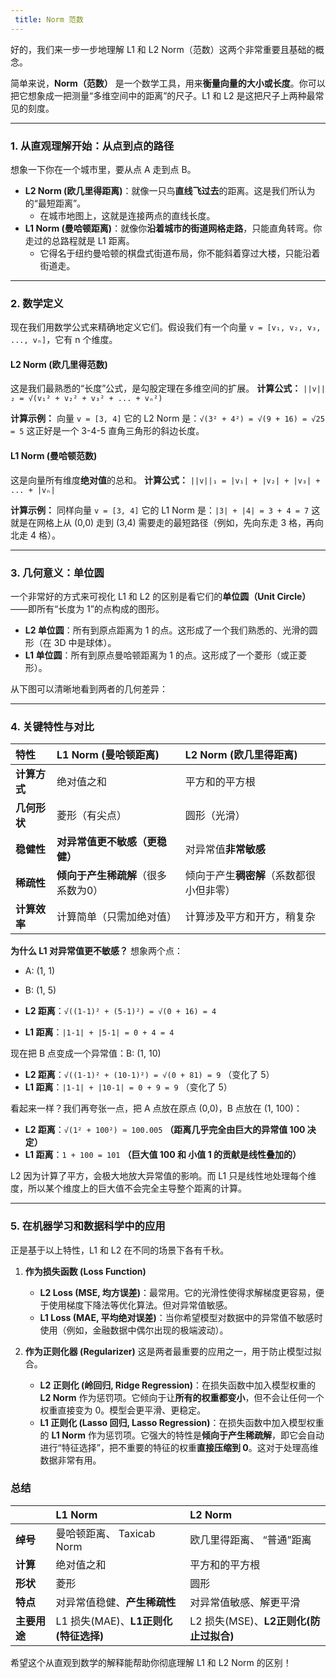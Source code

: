 ```yaml
---
 title: Norm 范数 
---
```

好的，我们来一步一步地理解 L1 和 L2 Norm（范数）这两个非常重要且基础的概念。

简单来说，**Norm（范数）** 是一个数学工具，用来**衡量向量的大小或长度**。你可以把它想象成一把测量“多维空间中的距离”的尺子。L1 和 L2 是这把尺子上两种最常见的刻度。

---

### 1. 从直观理解开始：从点到点的路径

想象一下你在一个城市里，要从点 A 走到点 B。

*   **L2 Norm (欧几里得距离)**：就像一只鸟**直线飞过去**的距离。这是我们所认为的“最短距离”。
    *   在城市地图上，这就是连接两点的直线长度。
*   **L1 Norm (曼哈顿距离)**：就像你**沿着城市的街道网格走路**，只能直角转弯。你走过的总路程就是 L1 距离。
    *   它得名于纽约曼哈顿的棋盘式街道布局，你不能斜着穿过大楼，只能沿着街道走。



---

### 2. 数学定义

现在我们用数学公式来精确地定义它们。假设我们有一个向量 `v = [v₁, v₂, v₃, ..., vₙ]`，它有 n 个维度。

#### L2 Norm (欧几里得范数)
这是我们最熟悉的“长度”公式，是勾股定理在多维空间的扩展。
**计算公式：**
`||v||₂ = √(v₁² + v₂² + v₃² + ... + vₙ²)`

**计算示例：**
向量 `v = [3, 4]`
它的 L2 Norm 是：`√(3² + 4²) = √(9 + 16) = √25 = 5`
这正好是一个 3-4-5 直角三角形的斜边长度。

#### L1 Norm (曼哈顿范数)
这是向量所有维度**绝对值**的总和。
**计算公式：**
`||v||₁ = |v₁| + |v₂| + |v₃| + ... + |vₙ|`

**计算示例：**
同样向量 `v = [3, 4]`
它的 L1 Norm 是：`|3| + |4| = 3 + 4 = 7`
这就是在网格上从 (0,0) 走到 (3,4) 需要走的最短路径（例如，先向东走 3 格，再向北走 4 格）。

---

### 3. 几何意义：单位圆

一个非常好的方式来可视化 L1 和 L2 的区别是看它们的**单位圆（Unit Circle）**——即所有“长度为 1”的点构成的图形。

*   **L2 单位圆**：所有到原点距离为 1 的点。这形成了一个我们熟悉的、光滑的圆形（在 3D 中是球体）。
*   **L1 单位圆**：所有到原点曼哈顿距离为 1 的点。这形成了一个菱形（或正菱形）。

从下图可以清晰地看到两者的几何差异：



---

### 4. 关键特性与对比

| 特性 | L1 Norm (曼哈顿距离) | L2 Norm (欧几里得距离) |
| :--- | :--- | :--- |
| **计算方式** | 绝对值之和 | 平方和的平方根 |
| **几何形状** | 菱形（有尖点） | 圆形（光滑） |
| **稳健性** | **对异常值更不敏感（更稳健）** | 对异常值**非常敏感** |
| **稀疏性** | **倾向于产生稀疏解**（很多系数为0） | 倾向于产生**稠密解**（系数都很小但非零） |
| **计算效率** | 计算简单（只需加绝对值） | 计算涉及平方和开方，稍复杂 |

**为什么 L1 对异常值更不敏感？**
想象两个点：
*   A: (1, 1)
*   B: (1, 5)

*   **L2 距离**：`√((1-1)² + (5-1)²) = √(0 + 16) = 4`
*   **L1 距离**：`|1-1| + |5-1| = 0 + 4 = 4`

现在把 B 点变成一个异常值：B: (1, 10)
*   **L2 距离**：`√((1-1)² + (10-1)²) = √(0 + 81) = 9`  （变化了 5）
*   **L1 距离**：`|1-1| + |10-1| = 0 + 9 = 9`  （变化了 5）

看起来一样？我们再夸张一点，把 A 点放在原点 (0,0)，B 点放在 (1, 100)：
*   **L2 距离**：`√(1² + 100²) ≈ 100.005` **（距离几乎完全由巨大的异常值 100 决定）**
*   **L1 距离**：`1 + 100 = 101` **（巨大值 100 和 小值 1 的贡献是线性叠加的）**

L2 因为计算了平方，会极大地放大异常值的影响。而 L1 只是线性地处理每个维度，所以某个维度上的巨大值不会完全主导整个距离的计算。

---

### 5. 在机器学习和数据科学中的应用

正是基于以上特性，L1 和 L2 在不同的场景下各有千秋。

1.  **作为损失函数 (Loss Function)**
    *   **L2 Loss (MSE, 均方误差)**：最常用。它的光滑性使得求解梯度更容易，便于使用梯度下降法等优化算法。但对异常值敏感。
    *   **L1 Loss (MAE, 平均绝对误差)**：当你希望模型对数据中的异常值不敏感时使用（例如，金融数据中偶尔出现的极端波动）。

2.  **作为正则化器 (Regularizer)**
    这是两者最重要的应用之一，用于防止模型过拟合。
    *   **L2 正则化 (岭回归, Ridge Regression)**：在损失函数中加入模型权重的 **L2 Norm** 作为惩罚项。它倾向于让**所有的权重都变小**，但不会让任何一个权重直接变为 0。模型会更平滑、更稳定。
    *   **L1 正则化 (Lasso 回归, Lasso Regression)**：在损失函数中加入模型权重的 **L1 Norm** 作为惩罚项。它强大的特性是**倾向于产生稀疏解**，即它会自动进行“特征选择”，把不重要的特征的权重**直接压缩到 0**。这对于处理高维数据非常有用。

### 总结

| | L1 Norm | L2 Norm |
| :--- | :--- | :--- |
| **绰号** | 曼哈顿距离、 Taxicab Norm | 欧几里得距离、 “普通”距离 |
| **计算** | 绝对值之和 | 平方和的平方根 |
| **形状** | 菱形 | 圆形 |
| **特点** | 对异常值稳健、**产生稀疏性** | 对异常值敏感、解更平滑 |
| **主要用途**| L1 损失(MAE)、**L1正则化(特征选择)** | L2 损失(MSE)、**L2正则化(防止过拟合)** |

希望这个从直观到数学的解释能帮助你彻底理解 L1 和 L2 Norm 的区别！